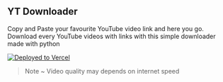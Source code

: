 ## YT Downloader
Copy and Paste your favourite YouTube video link and here you go. Download every YouTube videos with links with this simple downloader made with python

[![Deployed to Vercel](https://vercel.com/button)](https://yt-with-ease.onrender.com/)



> Note ~ Video quality may depends on internet speed
